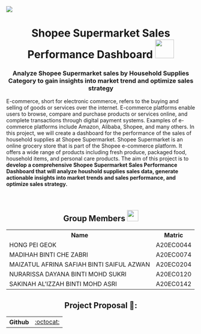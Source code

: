<img src='https://www.zuplic.com/wp-content/uploads/2018/07/eCommerce-Animated-GIF.gif'/>

<h1 align='center'> 
  Shopee Supermarket Sales Performance Dashboard <img height='50px' width='50px' src='https://user-images.githubusercontent.com/120556342/228145762-83c369fc-a6b8-49da-a2be-fd31b7f280c3.png'>
 </h1>
 <h3 align='center'> 
 Analyze Shopee Supermarket sales by Household Supplies Category to gain insights into market trend and optimize sales strategy
 </h3>
 <p> E-commerce, short for electronic commerce, refers to the buying and selling of goods or services over the internet. E-commerce platforms enable users to browse, compare and purchase products or services online, and complete transactions through digital payment systems. Examples of e-commerce platforms include Amazon, Alibaba, Shopee, and many others. In this project, we will create a dashboard for the performance of the sales of household supplies at Shopee Supermarket. Shopee Supermarket is an online grocery store that is part of the Shopee e-commerce platform. It offers a wide range of products including fresh produce, packaged food, household items, and personal care products. The aim of this project is to <strong> develop a comprehensive Shopee Supermarket Sales Performance Dashboard that will analyze houshold supplies sales data, generate actionable insights into market trends and sales performance, and optimize sales strategy.</strong>
</p>
<br>

<h2 align=center>Group Members <img width=30px; height=30px src="https://user-images.githubusercontent.com/120556342/215398734-609ba04a-88e5-44b5-9eaa-239ac8edd091.png"></h2>
<table align=center>
  <tr>
    <th>Name</th>
    <th>Matric</th>
  </tr>
  <tr>
    <td>HONG PEI GEOK</td>
    <td>A20EC0044</td>
  </tr>
  <tr>
    <td>MADIHAH BINTI CHE ZABRI</td>
    <td>A20EC0074</td>
  </tr>
    <tr>
    <td>MAIZATUL AFRINA SAFIAH BINTI SAIFUL AZWAN</td>
    <td>A20EC0204</td>
  </tr>
    <tr>
    <td>NURARISSA DAYANA BINTI MOHD SUKRI</td>
    <td>A20EC0120</td>
  </tr>
  <tr>
    <td>SAKINAH AL'IZZAH BINTI MOHD ASRI</td>
    <td>A20EC0142</td>
  </tr>
</table>

<h2 align=center>Project Proposal 🌟: </h2>
<table align=center>
  <tr>
    <th>Github</th>
    <td><a href='https://github.com/drshahizan/special-topic-data-engineering/blob/main/project/proposal/Regex/Proposal_Regex.md'>:octocat:</a></td>
  </tr>
</table>
